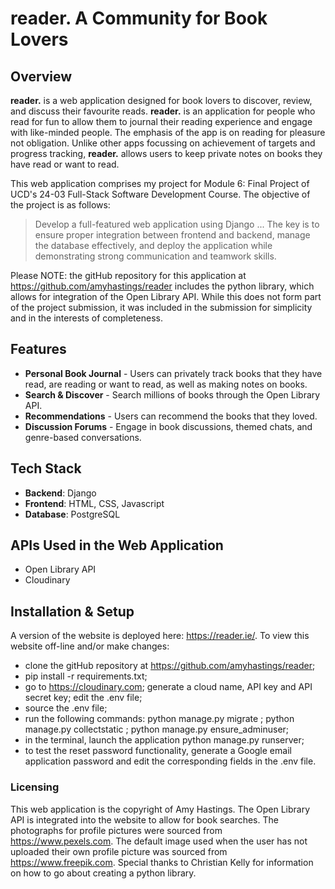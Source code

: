 # reader. A Community for Book Lovers

## Overview
**reader.** is a web application designed for book lovers to discover, review, and discuss their favourite reads. **reader.** is an application for people who read for fun to allow them to journal their reading experience and engage with like-minded people. The emphasis of the app is on reading for pleasure not obligation. Unlike other apps focussing on achievement of targets and progress tracking, **reader.** allows users to keep private notes on books they have read or want to read. 

This web application comprises my project for Module 6: Final Project of UCD's 24-03 Full-Stack Software Development Course. The objective of the project is as follows:

> Develop a full-featured web application using Django ... The key is to ensure proper integration between frontend and backend, manage the database effectively, and deploy the application while demonstrating strong communication and teamwork skills.

Please NOTE: the gitHub repository for this application at https://github.com/amyhastings/reader includes the python library, which allows for integration of the Open Library API. While this does not form part of the project submission, it was included in the submission for simplicity and in the interests of completeness. 

## Features
- **Personal Book Journal** - Users can privately track books that they have read, are reading or want to read, as well as making notes on books.
- **Search & Discover** - Search millions of books through the Open Library API.
- **Recommendations** - Users can recommend the books that they loved.
- **Discussion Forums** - Engage in book discussions, themed chats, and genre-based conversations.

## Tech Stack
- **Backend**: Django 
- **Frontend**: HTML, CSS, Javascript
- **Database**: PostgreSQL

## APIs Used in the Web Application
- Open Library API
- Cloudinary

## Installation & Setup
A version of the website is deployed here: https://reader.ie/. To view this website off-line and/or make changes:
- clone the gitHub repository at https://github.com/amyhastings/reader;
- pip install -r requirements.txt;
- go to https://cloudinary.com; generate a cloud name, API key and API secret key; edit the .env file;
- source the .env file;
- run the following commands: python manage.py migrate ; python manage.py collectstatic ; python manage.py ensure_adminuser;
- in the terminal, launch the application python manage.py runserver;
- to test the reset password functionality, generate a Google email application password and edit the corresponding fields in the .env file.

### Licensing
This web application is the copyright of Amy Hastings. The Open Library API is integrated into the website to allow for book searches. The photographs for profile pictures were sourced from https://www.pexels.com. The default image used when the user has not uploaded their own profile picture was sourced from	https://www.freepik.com. Special thanks to Christian Kelly for information on how to go about creating a python library.
